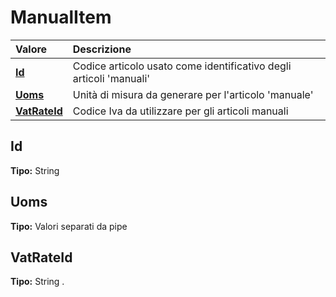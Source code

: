 # ManualItem

| Valore | Descrizione |
| :--- | :--- |
| [**Id**](manualitem.md#id) | Codice articolo usato come identificativo degli articoli 'manuali' |
| [**Uoms**](manualitem.md#uoms) | Unità di misura da generare per l'articolo 'manuale' |
| [**VatRateId**](manualitem.md#vatrateid) | Codice Iva da utilizzare per gli articoli manuali |

## Id

**Tipo:** String

## Uoms

**Tipo:** Valori separati da pipe

## VatRateId

**Tipo:** String
.